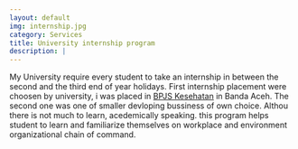 ```yaml
---
layout: default
img: internship.jpg
category: Services
title: University internship program
description: |
---
```


My University require every student to take an internship in between the second and the third end of year holidays. First internship placement were choosen by university, i was placed in [BPJS Kesehatan](https://bpjs-kesehatan.go.id/bpjs/) in Banda Aceh. The second one was one of smaller devloping bussiness of own choice. Althou there is not much to learn, acedemically speaking. this program helps student to learn and familiarize themselves on workplace and environment organizational chain of command.
